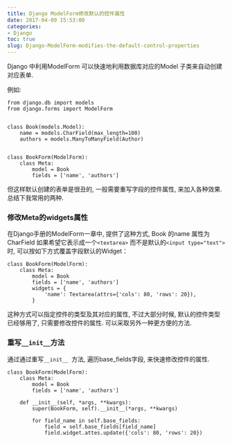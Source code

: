 ```yaml
---
title: Django ModelForm修改默认的控件属性
date: 2017-04-09 15:53:00
categories:
- Django
toc: true
slug: Django-ModelForm-modifies-the-default-control-properties
---
```


Django 中利用ModelForm 可以快速地利用数据库对应的Model 子类来自动创建对应表单.

例如:
```
from django.db import models
from django.forms import ModelForm


class Book(models.Model):
    name = models.CharField(max_length=100)
    authors = models.ManyToManyField(Author)


class BookForm(ModelForm):
    class Meta:
        model = Book
        fields = ['name', 'authors']
```

但这样默认创建的表单是很丑的, 一般需要重写字段的控件属性, 来加入各种效果. 总结下我常用的两种.

### 修改Meta的widgets属性

在Django手册的ModelForm一章中, 提供了这种方式, Book 的name 属性为CharField 如果希望它表示成一个`<textarea>` 而不是默认的`<input type="text">` 时, 可以按如下方式覆盖字段默认的Widget：

```
class BookForm(ModelForm):
    class Meta:
        model = Book
        fields = ['name', 'authors']
        widgets = {
            'name': Textarea(attrs={'cols': 80, 'rows': 20}),
        }
```

这种方式可以指定控件的类型及其对应的属性, 不过大部分时候, 默认的控件类型已经够用了, 只需要修改控件的属性. 可以采取另外一种更方便的方法.


### 重写`__init__`方法

通过通过重写`__init__ `方法, 遍历base_fields字段, 来快速修改控件的属性.

```
class BookForm(ModelForm):
    class Meta:
        model = Book
        fields = ['name', 'authors']

    def __init__(self, *args, **kwargs):
        super(BookForm, self).__init__(*args, **kwargs)
        
        for field_name in self.base_fields:
            field = self.base_fields[field_name]
            field.widget.attes.update({'cols': 80, 'rows': 20})

```

